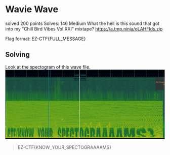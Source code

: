 # Wavie Wave
solved 200 points
Solves: 146  Medium
What the hell is this sound that got into my
"Chill Bird Vibes Vol XXI" mixtape?
https://a.tmp.ninja/oLAHFlds.zip
 

Flag format: EZ-CTF{FULL_MESSAGE}

## Solving

Look at the spectogram of this wave file.
![](spectogram.png)

> EZ-CTF{KNOW_YOUR_SPECTOGRAAAAMS}
